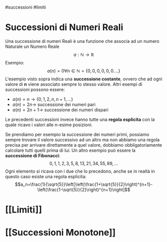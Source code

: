 #successioni #limiti 

# Successioni di Numeri Reali
Una successione di numeri Reali è una funzione che associa ad un numero Naturale un Numero Reale
$$a:\mathbb{N}\rightarrow\mathbb{R}$$
Esempio:
$$a(n) = 0 \forall n \in \mathbb{N} = \{0,0,0,0,0,0....\}$$
L'esempio visto sopra indica una **successione costante**, ovvero che ad ogni valore di **n** viene associato sempre lo stesso valore.
Altri esempi di successioni possono essere:
- $a(n) = n \rightarrow \{0,1,2,n,n+1,...\}$
- $a(n)=2n\rightarrow$ successione dei numeri pari
- $a(n) = 2n + 1\rightarrow$ successione dei numeri dispari
  
Le precedenti successioni invece hanno tutte una **regola esplicita** con la quale ricavo i valori alle n-esime posizioni.

Se prendiamo per esempio la successione dei numeri primi, possiamo sempre trovare il valore successivo ad un altro ma non abbiamo una regola precisa per arrivare direttamente a quel valore, dobbiamo obbligatoriamente calcolare tutti quelli prima di lui.
Un altro esempio può essere la **successione di Fibonacci**:
$$0,1,1,2,3,5,8,13,21,34,55,89,...$$
Ogni elemento si ricava con i due che lo precedono, anche se in realtà in questo caso esiste una regola esplicita:
$$a_n=\frac{1}{\sqrt{5}}\left[\left(\frac{1+\sqrt{5}}{2}\right)^{n+1}-\left(\frac{1-\sqrt{5}}{2}\right)^{n+1}\right]$$

# [[Limiti]]

# [[Successioni Monotone]]

